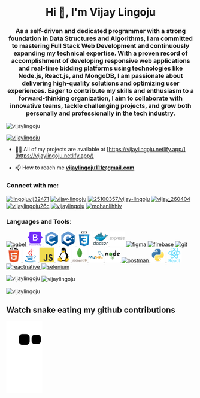 

<h1 align="center">Hi 👋, I'm Vijay Lingoju</h1>
<h3 align="center">As a self-driven and dedicated programmer with a strong foundation in Data Structures and Algorithms, I am committed to mastering Full Stack Web Development and continuously expanding my technical expertise. With a proven record of accomplishment of developing responsive web applications and real-time bidding platforms using technologies like Node.js, React.js, and MongoDB, I am passionate about delivering high-quality solutions and optimizing user experiences. Eager to contribute my skills and enthusiasm to a forward-thinking organization, I aim to collaborate with innovative teams, tackle challenging projects, and grow both personally and professionally in the tech industry.</h3>
<!-- <img align="right" alt="Coding" width="400" src="img align="right" alt="Coding" width="400" src="https://imgs.search.brave.com/Z4ZV0ePHzTIPC-DLCAg8u1DEoq9kcOkaOnQjGA9d6Zc/rs:fit:860:0:0:0/g:ce/aHR0cHM6Ly9pbWcu/ZnJlZXBpay5jb20v/cHJlbWl1bS1waG90/by9pLWFtLXdlYi1k/ZXZlbG9wZXItcHJv/Z3JhbW1lci1kZXZl/bG9wZXItZW5naW5l/ZXItcHJvZ3JhbW1p/bmctc29mdHdhcmUt/YXBwLWRlc2lnbi1j/YXJ0b29uLW1vZGVy/bi1pbGx1c3RyYXRv/cl83Njk2NC0xNDgw/NTQuanBnP3NpemU9/NjI2JmV4dD1qcGc"> -->
<p align="left"> <img src="https://komarev.com/ghpvc/?username=vijaylingoju&label=Profile%20views&color=0e75b6&style=flat" alt="vijaylingoju" /> </p>

<p align="left"> <a href="https://github.com/ryo-ma/github-profile-trophy"><img src="https://github-profile-trophy.vercel.app/?username=vijaylingoju" alt="vijaylingoju" /></a> </p>

- 👨‍💻 All of my projects are available at [https://vijaylingoju.netlify.app/](https://vijaylingoju.netlify.app/)

- 📫 How to reach me **vijaylingoju111@gmail.com**

<h3 align="left">Connect with me:</h3>
<p align="left">
<a href="https://twitter.com/lingojuvij32471" target="blank"><img align="center" src="https://raw.githubusercontent.com/rahuldkjain/github-profile-readme-generator/master/src/images/icons/Social/twitter.svg" alt="lingojuvij32471" height="30" width="40" /></a>
<a href="https://linkedin.com/in/vijay-lingoju" target="blank"><img align="center" src="https://raw.githubusercontent.com/rahuldkjain/github-profile-readme-generator/master/src/images/icons/Social/linked-in-alt.svg" alt="vijay-lingoju" height="30" width="40" /></a>
<a href="https://stackoverflow.com/users/25100357/vijay-lingoju" target="blank"><img align="center" src="https://raw.githubusercontent.com/rahuldkjain/github-profile-readme-generator/master/src/images/icons/Social/stack-overflow.svg" alt="25100357/vijay-lingoju" height="30" width="40" /></a>
<a href="https://www.codechef.com/users/vijay_260404" target="blank"><img align="center" src="https://cdn.jsdelivr.net/npm/simple-icons@3.1.0/icons/codechef.svg" alt="vijay_260404" height="30" width="40" /></a>
<a href="https://www.hackerrank.com/vijaylingoju26c" target="blank"><img align="center" src="https://raw.githubusercontent.com/rahuldkjain/github-profile-readme-generator/master/src/images/icons/Social/hackerrank.svg" alt="vijaylingoju26c" height="30" width="40" /></a>
<a href="https://www.leetcode.com/vijaylingoju" target="blank"><img align="center" src="https://raw.githubusercontent.com/rahuldkjain/github-profile-readme-generator/master/src/images/icons/Social/leet-code.svg" alt="vijaylingoju" height="30" width="40" /></a>
<a href="https://auth.geeksforgeeks.org/user/mohanlihhiv" target="blank"><img align="center" src="https://raw.githubusercontent.com/rahuldkjain/github-profile-readme-generator/master/src/images/icons/Social/geeks-for-geeks.svg" alt="mohanlihhiv" height="30" width="40" /></a>
</p>

<h3 align="left">Languages and Tools:</h3>
<p align="left"> <a href="https://babeljs.io/" target="_blank" rel="noreferrer"> <img src="https://www.vectorlogo.zone/logos/babeljs/babeljs-icon.svg" alt="babel" width="40" height="40"/> </a> <a href="https://getbootstrap.com" target="_blank" rel="noreferrer"> <img src="https://raw.githubusercontent.com/devicons/devicon/master/icons/bootstrap/bootstrap-plain-wordmark.svg" alt="bootstrap" width="40" height="40"/> </a> <a href="https://www.cprogramming.com/" target="_blank" rel="noreferrer"> <img src="https://raw.githubusercontent.com/devicons/devicon/master/icons/c/c-original.svg" alt="c" width="40" height="40"/> </a> <a href="https://www.w3schools.com/cpp/" target="_blank" rel="noreferrer"> <img src="https://raw.githubusercontent.com/devicons/devicon/master/icons/cplusplus/cplusplus-original.svg" alt="cplusplus" width="40" height="40"/> </a> <a href="https://www.w3schools.com/css/" target="_blank" rel="noreferrer"> <img src="https://raw.githubusercontent.com/devicons/devicon/master/icons/css3/css3-original-wordmark.svg" alt="css3" width="40" height="40"/> </a> <a href="https://www.docker.com/" target="_blank" rel="noreferrer"> <img src="https://raw.githubusercontent.com/devicons/devicon/master/icons/docker/docker-original-wordmark.svg" alt="docker" width="40" height="40"/> </a> <a href="https://expressjs.com" target="_blank" rel="noreferrer"> <img src="https://raw.githubusercontent.com/devicons/devicon/master/icons/express/express-original-wordmark.svg" alt="express" width="40" height="40"/> </a> <a href="https://www.figma.com/" target="_blank" rel="noreferrer"> <img src="https://www.vectorlogo.zone/logos/figma/figma-icon.svg" alt="figma" width="40" height="40"/> </a> <a href="https://firebase.google.com/" target="_blank" rel="noreferrer"> <img src="https://www.vectorlogo.zone/logos/firebase/firebase-icon.svg" alt="firebase" width="40" height="40"/> </a> <a href="https://git-scm.com/" target="_blank" rel="noreferrer"> <img src="https://www.vectorlogo.zone/logos/git-scm/git-scm-icon.svg" alt="git" width="40" height="40"/> </a> <a href="https://www.w3.org/html/" target="_blank" rel="noreferrer"> <img src="https://raw.githubusercontent.com/devicons/devicon/master/icons/html5/html5-original-wordmark.svg" alt="html5" width="40" height="40"/> </a> <a href="https://www.java.com" target="_blank" rel="noreferrer"> <img src="https://raw.githubusercontent.com/devicons/devicon/master/icons/java/java-original.svg" alt="java" width="40" height="40"/> </a> <a href="https://developer.mozilla.org/en-US/docs/Web/JavaScript" target="_blank" rel="noreferrer"> <img src="https://raw.githubusercontent.com/devicons/devicon/master/icons/javascript/javascript-original.svg" alt="javascript" width="40" height="40"/> </a> <a href="https://www.linux.org/" target="_blank" rel="noreferrer"> <img src="https://raw.githubusercontent.com/devicons/devicon/master/icons/linux/linux-original.svg" alt="linux" width="40" height="40"/> </a> <a href="https://www.mongodb.com/" target="_blank" rel="noreferrer"> <img src="https://raw.githubusercontent.com/devicons/devicon/master/icons/mongodb/mongodb-original-wordmark.svg" alt="mongodb" width="40" height="40"/> </a> <a href="https://www.mysql.com/" target="_blank" rel="noreferrer"> <img src="https://raw.githubusercontent.com/devicons/devicon/master/icons/mysql/mysql-original-wordmark.svg" alt="mysql" width="40" height="40"/> </a> <a href="https://nodejs.org" target="_blank" rel="noreferrer"> <img src="https://raw.githubusercontent.com/devicons/devicon/master/icons/nodejs/nodejs-original-wordmark.svg" alt="nodejs" width="40" height="40"/> </a> <a href="https://postman.com" target="_blank" rel="noreferrer"> <img src="https://www.vectorlogo.zone/logos/getpostman/getpostman-icon.svg" alt="postman" width="40" height="40"/> </a> <a href="https://www.python.org" target="_blank" rel="noreferrer"> <img src="https://raw.githubusercontent.com/devicons/devicon/master/icons/python/python-original.svg" alt="python" width="40" height="40"/> </a> <a href="https://reactjs.org/" target="_blank" rel="noreferrer"> <img src="https://raw.githubusercontent.com/devicons/devicon/master/icons/react/react-original-wordmark.svg" alt="react" width="40" height="40"/> </a> <a href="https://reactnative.dev/" target="_blank" rel="noreferrer"> <img src="https://reactnative.dev/img/header_logo.svg" alt="reactnative" width="40" height="40"/> </a> <a href="https://www.selenium.dev" target="_blank" rel="noreferrer"> <img src="https://raw.githubusercontent.com/detain/svg-logos/780f25886640cef088af994181646db2f6b1a3f8/svg/selenium-logo.svg" alt="selenium" width="40" height="40"/> </a> </p>

<p><img align="left" src="https://github-readme-stats.vercel.app/api/top-langs?username=vijaylingoju&show_icons=true&locale=en&layout=compact" alt="vijaylingoju" /></p>

<p>&nbsp;<img align="center" src="https://github-readme-stats.vercel.app/api?username=vijaylingoju&show_icons=true&locale=en" alt="vijaylingoju" /></p>

<p><img align="center" src="https://github-readme-streak-stats.herokuapp.com/?user=vijaylingoju&" alt="vijaylingoju" /></p>

## Watch snake eating my github contributions 
 
![snake gif](https://github.com/vijaylingoju/vijaylingoju/blob/output/github-contribution-grid-snake.svg)
